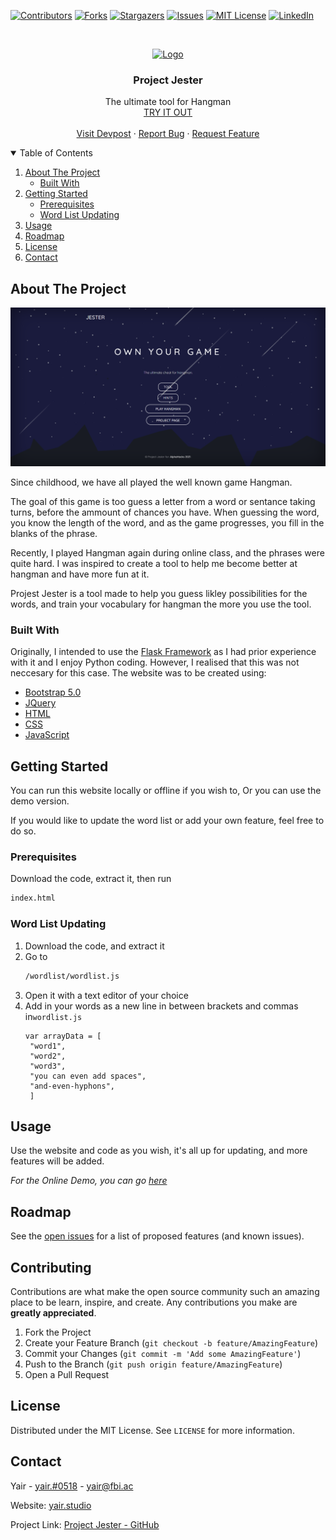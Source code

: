 [![Contributors][contributors-shield]][contributors-url]
[![Forks][forks-shield]][forks-url]
[![Stargazers][stars-shield]][stars-url]
[![Issues][issues-shield]][issues-url]
[![MIT License][license-shield]][license-url]
[![LinkedIn][linkedin-shield]][linkedin-url]

<br />
<p align="center">
  <a href="https://github.com/yair-k/ProjectJester">
    <img src="https://cdn.discordapp.com/attachments/777942258569576468/853150273174634506/logo.png" alt="Logo" width="256" height="256"></a>
  <h3 align="center">Project Jester</h3>

  <p align="center">
  The ultimate tool for Hangman
    <br />
    <a href="[Project Jester](https://projectjester.neocities.org/)">TRY IT OUT</a>
    <br />
    <br />
    <a href="https://devpost.com/software/project-jester">Visit Devpost</a>
    ·
    <a href="https://github.com/yair-k/ProjectJester/issues">Report Bug</a>
    ·
    <a href="https://github.com/yair-k/ProjectJester/issues">Request Feature</a>
  </p>
</p>



<!-- TABLE OF CONTENTS -->
<details open="open">
  <summary>Table of Contents</summary>
  <ol>
    <li>
      <a href="#about-the-project">About The Project</a>
      <ul>
        <li><a href="#built-with">Built With</a></li>
      </ul>
    </li>
    <li>
      <a href="#getting-started">Getting Started</a>
      <ul>
        <li><a href="#prerequisites">Prerequisites</a></li>
        <li><a href="#installation">Word List Updating</a></li>
      </ul>
    </li>
    <li><a href="#usage">Usage</a></li>
    <li><a href="#roadmap">Roadmap</a></li>
    <li><a href="#license">License</a></li>
    <li><a href="#contact">Contact</a></li>
  </ol>
</details>



<!-- ABOUT THE PROJECT -->
## About The Project

[![Product Name Screen Shot][product-screenshot]](https://example.com)

Since childhood, we have all played the well known game Hangman.

The goal of this game is too guess a letter from a word or sentance taking turns, before the ammount of chances you have. When guessing the word, you know the length of the word, and as the game progresses, you fill in the blanks of the phrase.

Recently, I played Hangman again during online class, and the phrases were quite hard. I was inspired to create a tool to help me become better at hangman and have more fun at it.

Projest Jester is a tool made to help you guess likley possibilities for the words, and train your vocabulary for hangman the more you use the tool.

### Built With

Originally, I intended to use the [Flask Framework](https://flask.palletsprojects.com/en/2.0.x/) as I had prior experience with it and I enjoy Python coding. However, I realised that this was not neccesary for this case. The website was to be created using:
* [Bootstrap 5.0](https://getbootstrap.com)
* [JQuery](https://jquery.com)
* [HTML](https://html.spec.whatwg.org/)
* [CSS](https://en.wikipedia.org/wiki/CSS)
* [JavaScript](https://www.javascript.com/)



<!-- GETTING STARTED -->
## Getting Started

You can run this website locally or offline if you wish to, Or you can use the demo version.

If you would like to update the word list or add your own feature, feel free to do so.
### Prerequisites

Download the code, extract it, then run

  ```sh
  index.html
  ```

### Word List Updating

1. Download the code, and extract it
2. Go to
   ```sh
   /wordlist/wordlist.js
   ```
3. Open it with a text editor of your choice
4. Add in your words as a new line in between brackets and commas in`wordlist.js`
   ```JS
   var arrayData = [	
	"word1",
	"word2",
	"word3",
	"you can even add spaces",
	"and-even-hyphons",
	]
   ```
<!-- USAGE EXAMPLES -->
## Usage

Use the website and code as you wish, it's all up for updating, and more features will be added.

_For the Online Demo, you can go [here](https://projectjester.neocities.org)_



<!-- ROADMAP -->
## Roadmap

See the [open issues](https://github.com/yairk/ProjectJester/issues) for a list of proposed features (and known issues).



<!-- CONTRIBUTING -->
## Contributing

Contributions are what make the open source community such an amazing place to be learn, inspire, and create. Any contributions you make are **greatly appreciated**.

1. Fork the Project
2. Create your Feature Branch (`git checkout -b feature/AmazingFeature`)
3. Commit your Changes (`git commit -m 'Add some AmazingFeature'`)
4. Push to the Branch (`git push origin feature/AmazingFeature`)
5. Open a Pull Request



<!-- LICENSE -->
## License

Distributed under the MIT License. See `LICENSE` for more information.



<!-- CONTACT -->
## Contact

Yair - [yair.#0518](https://discord.com/app) - yair@fbi.ac

Website: [yair.studio](https://yair.studi)

Project Link: [Project Jester - GitHub](https://github.com/yair-k/ProjectJester)





<!-- MARKDOWN LINKS & IMAGES -->
<!-- https://www.markdownguide.org/basic-syntax/#reference-style-links -->
[contributors-shield]: https://img.shields.io/badge/CONTRIBUTERS-1-brightgreen?style=for-the-badge
[contributors-url]: https://github.com/yair-k/ProjectJester
[forks-shield]: https://img.shields.io/badge/FORKS-1-blue?style=for-the-badge
[forks-url]: https://github.com/yair-k/ProjectJester/network/members
[stars-shield]: https://img.shields.io/badge/STARS-0-blue?style=for-the-badge
[stars-url]: https://github.com/yair-k/ProjectJester/stargazers
[issues-shield]: https://img.shields.io/badge/ISSUES-0%20OPEN-yellow?style=for-the-badge
[issues-url]: https://github.com/yair-k/ProjectJester/issues
[license-shield]: https://img.shields.io/github/license/othneildrew/Best-README-Template.svg?style=for-the-badge
[license-url]: https://github.com/othneildrew/Best-README-Template/blob/master/LICENSE.txt
[linkedin-shield]: https://img.shields.io/badge/-LinkedIn-black.svg?style=for-the-badge&logo=linkedin&colorB=555
[linkedin-url]: https://www.linkedin.com/in/yk-yair/
[product-screenshot]: img/1.png
